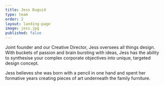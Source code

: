 ```yaml
---
title: Jess Duguid
type: team
order: 2
layout: landing-page
image: jess.jpg
published: false
---
```


<p>Joint founder and our Creative Director, Jess&nbsp;oversees all things design. With buckets of passion and brain bursting with ideas, Jess&nbsp;has the ability to synthesise your complex corporate objectives into unique, targeted design concept.</p>

<p>Jess believes she was born with a pencil in one hand and spent her formative years creating pieces of art underneath the&nbsp;family&nbsp;furniture.</p>
